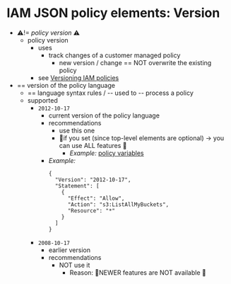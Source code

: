 # IAM JSON policy elements: Version<a name="reference_policies_elements_version"></a>

* ⚠️!= *policy version* ⚠️
  * policy version
    * uses
      * track changes of a customer managed policy
        * new version / change == NOT overwrite the existing policy
    * see [Versioning IAM policies](access_policies_managed-versioning.md) 
* == version of the policy language
  * == language syntax rules / -- used to -- process a policy
  * supported
    * `2012-10-17`
      * current version of the policy language
      * recommendations
        * use this one
        * 👀if you set (since top-level elements are optional) -> you can use ALL features 👀
          * _Example:_ [policy variables](reference_policies_variables.md)
      * _Example:_ 
        ```
        {
          "Version": "2012-10-17",
          "Statement": [
            {
              "Effect": "Allow",
              "Action": "s3:ListAllMyBuckets",
              "Resource": "*"
            }
          ]
        }
        ``` 
    * `2008-10-17`
      * earlier version
      * recommendations
        * NOT use it
          * Reason: 🧠NEWER features are NOT available 🧠
